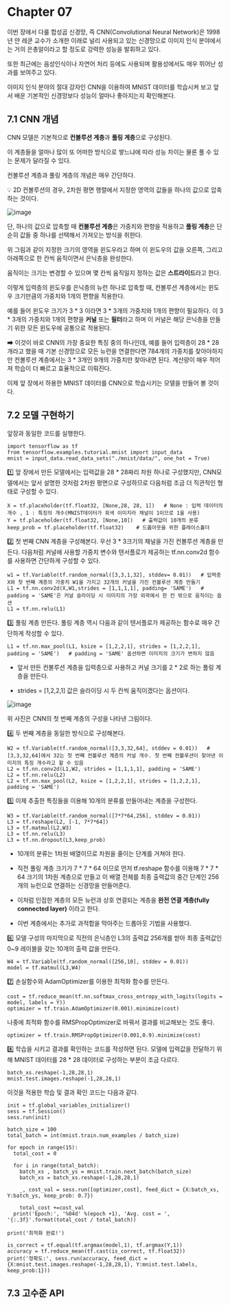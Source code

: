 # Chapter 07

이번 장에서 다룰 합성곱 신경망, 즉 CNN(Convolutional Neural Network)은 1998년 얀 레쿤 교수가 소개한 이래로 널리 사용되고 있는 신경망으로 이미지 인식 분야에서는 거의 은총알이라고 할 정도로 강력한 성능을 발휘하고 있다.

또한 최근에는 음성인식이나 자연어 처리 등에도 사용되며 활용성에서도 매우 뛰어난 성과를 보여주고 있다.

이미지 인식 분야의 절대 강자인 CNN을 이용하여 MNIST 데이터를 학습시켜 보고 앞서 배운 기본적인 신경망보다 성능이 얼마나 좋아지는지 확인해본다.

## 7.1 CNN 개념

CNN 모델은 기본적으로 **컨볼루션 계층**과 **풀링 계층**으로 구성된다.

이 계층들을 얼마나 많이 또 어떠한 방식으로 쌓느냐에 따라 성능 차이는 물론 풀 수 있는 문제가 달라질 수 있다.

컨볼루션 계층과 풀링 계층의 개념은 매우 간단하다. 

💡 2D 컨볼루션의 경우, 2차원 평면 행렬에서 지정한 영역의 값들을 하나의 값으로 압축하는 것이다. 

![image](https://user-images.githubusercontent.com/66320010/126479605-9ec426cd-473f-492e-bddc-4c9bb723faa0.png)

단, 하나의 값으로 압축할 때 **컨볼루션 계층**은 가중치와 편향을 적용하고 **풀링 계층**은 단순히 값들 중 하나를 선택해서 가져오는 방식을 취한다.

위 그림과 같이 지정한 크기의 영역을 윈도우라고 하며 이 윈도우의 값을 오른쪽, 그리고 아래쪽으로 한 칸씩 움직이면서 은닉층을 완성한다. 

움직이는 크기는 변경할 수 있으며  몇 칸씩 움직일지 정하는 값은 **스트라이드**라고 한다.

이렇게 입력층의 윈도우를 은닉층의 뉴런 하나로 압축할 때, 컨볼루션 계층에서는 윈도우 크기만큼의 가중치와 1개의 편향을 적용한다.

예를 들어 윈도우 크기가 3 * 3 이라면 3 * 3개의 가중치와 1개의 편향이 필요하다. 이 3 * 3개의 가중치와 1개의 편향을 **커널** 또는 **필터**라고 하며 이 커널은 해당 은닉층을 만들기 위한 모든 윈도우에 공통으로 적용된다.

➡ 이것이 바로 CNN의 가장 중요한 특징 중의 하나인데, 예를 들어 입력층이 28 * 28개라고 했을 때 기본 신경망으로 모든 뉴런을 연결한다면 784개의 가중치를 찾아야하지만 컨볼루션 계층에서는 3 * 3개인 9개의 가중치만 찾아내면 된다. 계산량이 매우 적어져 학습이 더 빠르고 효율적으로 이뤄진다.

이제 앞 장에서 하용한 MNIST 데이터를 CNN으로 학습시키는 모델을 만들어 볼 것이다.

## 7.2 모델 구현하기

앞장과 동일한 코드를 실행한다.

    import tensorflow as tf
    from tensorflow.examples.tutorial.mnist import input_data
    mnist = input_data.read_data_sets("./mnist/data/", one_hot = True)
    
1️⃣ 앞 장에서 만든 모델에서는 입력값을 28 * 28짜리 차원 하나로 구성했지만, CNN모델에서는 앞서 설명한 것처럼 2차원 평면으로 구성하므로 다음처럼 조금 더 직관적인 형태로 구성할 수 있다.

    X = tf.placeholder(tf.float32, [None,28, 28, 1])   # None : 입력 데이터의 개수 , 1 : 특징의 개수(MNIST데이터가 회색 이미지라 채널이 1이므로 1을 사용)
    Y = tf.placeholder(tf.float32, [None,10])   # 출력값이 10개의 분류
    keep_prob = tf.placeholder(tf.float32)    # 드롭아웃을 위한 플레이스홀더

2️⃣ 첫 번째 CNN 계층을 구성해본다. 우선 3 * 3크기의 채널을 가진 컨볼루션 계층을 만든다. 다음처럼 커널에 사용할 가중치 변수와 텐서플로가 제공하는 tf.nn.conv2d 함수를 사용하면 간단하게 구성할 수 있다.

    w1 = tf.Variable(tf.random_normal([3,3,1,32], stddev= 0.01))   # 입력층 X와 첫 번째 계층의 가중치 W1을 가지고 32개의 커널을 가진 컨볼루션 계층 만들기
    L1 = tf.nn.conv2d(X,W1,strides = [1,1,1,1], padding= 'SAME')   # padding = 'SAME'은 커널 슬라이딩 시 이미지의 가장 외곽에서 한 칸 밖으로 움직이는 옵션
    L1 = tf.nn.relu(L1)
    
3️⃣ 풀링 계층 만든다. 풀링 계층 역시 다음과 같이 텐서플로가 제공하는 함수로 매우 간단하게 작성할 수 있다.

    L1 = tf.nn.max_pool(L1, ksize = [1,2,2,1], strides = [1,2,2,1], padding = 'SAME')   # padding = 'SAME' 옵션하면 이미지의 크기가 변하지 않음
    
  - 앞서 만든 컨볼루션 계층을 입력층으로 사용하고 커널 크기를 2 * 2로 하는 풀링 계층을 만든다.
  
  - strides = [1,2,2,1] 값은 슬라이딩 시 두 칸씩 움직이겠다는 옵션이다.

![image](https://user-images.githubusercontent.com/66320010/126487822-70c87023-17ca-440f-bb28-f14ab45a0f95.png)

위 사진은 CNN의 첫 번째 계층의 구성을 나타낸 그림이다.

4️⃣ 두 번째 계층을 동일한 방식으로 구성해본다.

    W2 = tf.Variable(tf.random_normal([3,3,32,64], stddev = 0.01))   # [3,3,32,64]에서 32는 첫 번째 컨볼루션 계층의 커널 개수. 첫 번째 컨볼루션이 찾아낸 이미지의 특징 개수라고 할 수 있음
    L2 = tf.nn.conv2d(L1,W2, strides = [1,1,1,1], padding = 'SAME')
    L2 = tf.nn.relu(L2)
    L2 = tf.nn.max_pool(L2, ksize = [1,2,2,1], strides = [1,2,2,1], padding = 'SAME')

5️⃣ 이제 추출한 특징들을 이용해 10개의 분류를 만들어내는 계층을 구성한다.

    W3 = tf.Variable(tf.random_normal([7*7*64,256], stddev = 0.01))
    L3 = tf.reshape(L2, [-1, 7*7*64])
    L3 = tf.matmul(L2,W3)
    L3 = tf.nn.relu(L3)
    L3 = tf.nn.dropout(L3,keep_prob)
    
  - 10개의 분류는 1차원 배열이므로 차원을 줄이는 단계를 거쳐야 한다.
  
  - 직전 풀링 계층 크기가  7 * 7 * 64 이므로 먼저 tf.reshape 함수를 이용해 7 * 7 * 64 크기의 1차원 계층으로 만들고 이 배열 전체를 최종 출력값의 중간 단계인 256개의 뉴런으로 연결하는 신경망을 만들어준다.
  
  - 이처럼 인접한 계층의 모든 뉴런과 상호 연결되는 계층을 **완전 연결 계층(fully connected layer)** 이라고 한다.
  
  - 이번 계층에서는 추가로 과적합을 막아주는 드롭아웃 기법을 사용했다.

6️⃣ 모델 구성의 마지막으로 직전의 은닉층인 L3의 출력값 256개를 받아 최종 출력값인 0~9 레이블을 갖는 10개의 출력 값을 만든다.

    W4 = tf.Variable(tf.random_normal([256,10], stddev = 0.01))
    model = tf.matmul(L3,W4)
    
7️⃣ 손실함수와 AdamOptimizer를 이용한 최적화 함수를 만든다.

    cost = tf.reduce_mean(tf.nn.softmax_cross_entropy_with_logits(logits = model, labels = Y))
    optimizer = tf.train.AdamOptimizer(0.001).minimize(cost)
    
 나중에 최적화 함수를 RMSPropOptimizer로 바꿔서 결과를 비교해보는 것도 좋다.
 
    optimizer = tf.train.RMSPropOptimizer(0.001,0.9).minimize(cost)
    
8️⃣ 학습을 시키고 결과를 확인하는 코드를 작성하면 된다. 모델에 입력값을 전달하기 위해 MNIST 데이터를 28 * 28 데이터로 구성하는 부분이 조금 다르다.

    batch_xs.reshape(-1,28,28,1)
    mnist.test.images.reshape(-1,28,28,1)
    
이것을 적용한 학습 및 결과 확인 코드는 다음과 같다.

    init = tf.global_variables_initializer()
    sess = tf.Session()
    sess.run(init)
    
    batch_size = 100
    total_batch = int(mnist.train.num_examples / batch_size)
    
    for epoch in range(15):
      total_cost = 0
      
      for i in range(total_batch):
        batch_xs , batch_ys = mnist.train.next_batch(batch_size)
        batch_xs = batch_xs.reshape(-1,28,28,1)
        
        _, cost_val = sess.run([optimizer,cost], feed_dict = {X:batch_xs, Y:batch_ys, keep_prob: 0.7})
        
        total_cost +=cost_val
      print('Epoch:', '%04d' %(epoch +1), 'Avg. cost = ', '{:.3f}'.format(total_cost / total_batch))
      
    print('최적화 완료!')
    
    is_correct = tf.equal(tf.argmax(model,1), tf.argmax(Y,1))
    accuracy = tf.reduce_mean(tf.cast(is_correct, tf.float32))
    print('정확도:', sess.run(accuracy, feed_dict = {X:mnist.test.images.reshape(-1,28,28,1), Y:mnist.test.labels, keep_prob:1}))

## 7.3 고수준 API 















